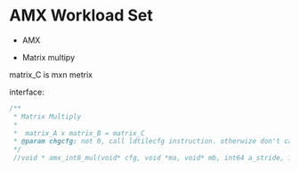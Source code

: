 # AMX Workload Set

- AMX 

- Matrix multipy


matrix_C is mxn metrix

interface:

```C
/**
 * Matrix Multiply
 *
 *  matrix_A x matrix_B = matrix_C
 * @param chgcfg: not 0, call ldtilecfg instruction. otherwize don't call it.
 */
 //void * amx_int8_mul(void* cfg, void *ma, void* mb, int64 a_stride, int64 b_stride);
```
